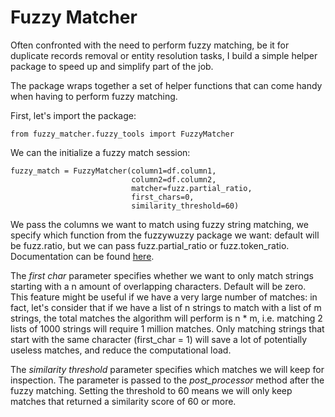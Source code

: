 # Fuzzy Matcher

Often confronted with the need to perform fuzzy matching, be it for duplicate records removal
or entity resolution tasks, I build a simple helper package to speed up and simplify part of the job.

The package wraps together a set of helper functions that can come handy when having to perform fuzzy matching.

First, let's import the package:

```
from fuzzy_matcher.fuzzy_tools import FuzzyMatcher
```

We can the initialize a fuzzy match session:

```
fuzzy_match = FuzzyMatcher(column1=df.column1,
                           column2=df.column2,
                           matcher=fuzz.partial_ratio,
                           first_chars=0,
                           similarity_threshold=60)
```

We pass the columns we want to match using fuzzy string matching, we specify which
function from the fuzzywuzzy package we want: default will be fuzz.ratio, but we can pass fuzz.partial_ratio or fuzz.token_ratio.
Documentation can be found [here](https://pypi.org/project/fuzzywuzzy/).

The *first char* parameter specifies whether we want to only match strings starting with a n amount
of overlapping characters. Default will be zero. This feature might be useful if we have a very large number of matches: in fact, let's consider that if
we have a list of n strings to match with a list of m strings, the total matches the algorithm will perform is n * m, i.e. matching 2 lists of
1000 strings will require 1 million matches. 
Only matching strings that start with the same character (first_char = 1) will save a lot of 
potentially useless matches, and reduce the computational load.

The *similarity threshold* parameter specifies which matches we will keep for inspection. The parameter is passed to the
*post_processor* method after the fuzzy matching. Setting the threshold to 60 means we will only keep matches that returned a similarity score of
60 or more.





